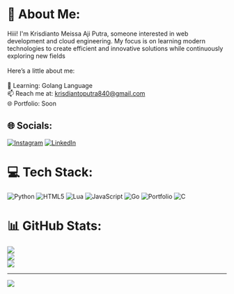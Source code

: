 # 💫 About Me:
Hiii! I'm Krisdianto Meissa Aji Putra, someone interested in web development and cloud engineering. My focus is on learning modern technologies to create efficient and innovative solutions while continuously exploring new fields<br><br>Here’s a little about me:<br><br>🌱 Learning: Golang Language<br>📫 Reach me at: krisdiantoputra840@gmail.com<br>🌐 Portfolio: Soon


## 🌐 Socials:
[![Instagram](https://img.shields.io/badge/Instagram-%23E4405F.svg?logo=Instagram&logoColor=white)](https://instagram.com/@krizsx._) [![LinkedIn](https://img.shields.io/badge/LinkedIn-%230077B5.svg?logo=linkedin&logoColor=white)](https://linkedin.com/in/https://www.linkedin.com/in/krisdianto-putra-812981344?utm_source=share&utm_campaign=share_via&utm_content=profile&utm_medium=android_app) 

# 💻 Tech Stack:
![Python](https://img.shields.io/badge/python-3670A0?style=for-the-badge&logo=python&logoColor=ffdd54) ![HTML5](https://img.shields.io/badge/html5-%23E34F26.svg?style=for-the-badge&logo=html5&logoColor=white) ![Lua](https://img.shields.io/badge/lua-%232C2D72.svg?style=for-the-badge&logo=lua&logoColor=white) ![JavaScript](https://img.shields.io/badge/javascript-%23323330.svg?style=for-the-badge&logo=javascript&logoColor=%23F7DF1E) ![Go](https://img.shields.io/badge/go-%2300ADD8.svg?style=for-the-badge&logo=go&logoColor=white) ![Portfolio](https://img.shields.io/badge/Portfolio-%23000000.svg?style=for-the-badge&logo=firefox&logoColor=#FF7139) ![C](https://img.shields.io/badge/c-%2300599C.svg?style=for-the-badge&logo=c&logoColor=white)
# 📊 GitHub Stats:
![](https://github-readme-stats.vercel.app/api?username=KrisdiantoPutra&theme=dark&hide_border=false&include_all_commits=false&count_private=false)<br/>
![](https://github-readme-streak-stats.herokuapp.com/?user=KrisdiantoPutra&theme=dark&hide_border=false)<br/>
![](https://github-readme-stats.vercel.app/api/top-langs/?username=KrisdiantoPutra&theme=dark&hide_border=false&include_all_commits=false&count_private=false&layout=compact)

---
[![](https://visitcount.itsvg.in/api?id=KrisdiantoPutra&icon=0&color=0)](https://visitcount.itsvg.in)

<!-- Proudly created with GPRM ( https://gprm.itsvg.in ) -->

